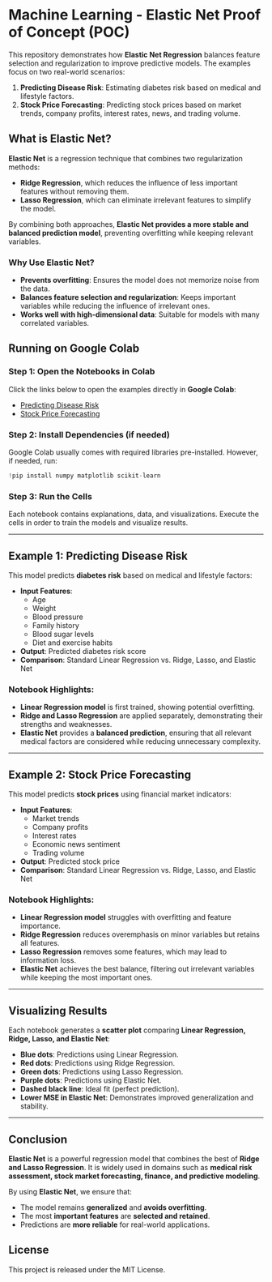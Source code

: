 # Machine Learning - Elastic Net Proof of Concept (POC)

This repository demonstrates how **Elastic Net Regression** balances feature selection and regularization to improve predictive models. The examples focus on two real-world scenarios:

1. **Predicting Disease Risk**: Estimating diabetes risk based on medical and lifestyle factors.
2. **Stock Price Forecasting**: Predicting stock prices based on market trends, company profits, interest rates, news, and trading volume.

## What is Elastic Net?

**Elastic Net** is a regression technique that combines two regularization methods:
- **Ridge Regression**, which reduces the influence of less important features without removing them.
- **Lasso Regression**, which can eliminate irrelevant features to simplify the model.

By combining both approaches, **Elastic Net provides a more stable and balanced prediction model**, preventing overfitting while keeping relevant variables.

### Why Use Elastic Net?
- **Prevents overfitting**: Ensures the model does not memorize noise from the data.
- **Balances feature selection and regularization**: Keeps important variables while reducing the influence of irrelevant ones.
- **Works well with high-dimensional data**: Suitable for models with many correlated variables.

## Running on Google Colab

### Step 1: Open the Notebooks in Colab
Click the links below to open the examples directly in **Google Colab**:
- [Predicting Disease Risk](https://colab.research.google.com/github/mikeninerbravog/POC_ML_ElasticNet/blob/master/POC_ML_ElasticNet.ipynb)
- [Stock Price Forecasting](https://colab.research.google.com/github/mikeninerbravog/POC_ML_ElasticNet/blob/master/POC_ML_ElasticNet.ipynb)

### Step 2: Install Dependencies (if needed)
Google Colab usually comes with required libraries pre-installed. However, if needed, run:
```python
!pip install numpy matplotlib scikit-learn
```

### Step 3: Run the Cells
Each notebook contains explanations, data, and visualizations. Execute the cells in order to train the models and visualize results.

---

## Example 1: Predicting Disease Risk

This model predicts **diabetes risk** based on medical and lifestyle factors:

- **Input Features**: 
  - Age
  - Weight
  - Blood pressure
  - Family history
  - Blood sugar levels
  - Diet and exercise habits
- **Output**: Predicted diabetes risk score
- **Comparison**: Standard Linear Regression vs. Ridge, Lasso, and Elastic Net

### Notebook Highlights:
- **Linear Regression model** is first trained, showing potential overfitting.
- **Ridge and Lasso Regression** are applied separately, demonstrating their strengths and weaknesses.
- **Elastic Net** provides a **balanced prediction**, ensuring that all relevant medical factors are considered while reducing unnecessary complexity.

---

## Example 2: Stock Price Forecasting

This model predicts **stock prices** using financial market indicators:

- **Input Features**:
  - Market trends
  - Company profits
  - Interest rates
  - Economic news sentiment
  - Trading volume
- **Output**: Predicted stock price
- **Comparison**: Standard Linear Regression vs. Ridge, Lasso, and Elastic Net

### Notebook Highlights:
- **Linear Regression model** struggles with overfitting and feature importance.
- **Ridge Regression** reduces overemphasis on minor variables but retains all features.
- **Lasso Regression** removes some features, which may lead to information loss.
- **Elastic Net** achieves the best balance, filtering out irrelevant variables while keeping the most important ones.

---

## Visualizing Results

Each notebook generates a **scatter plot** comparing **Linear Regression, Ridge, Lasso, and Elastic Net**:
- **Blue dots**: Predictions using Linear Regression.
- **Red dots**: Predictions using Ridge Regression.
- **Green dots**: Predictions using Lasso Regression.
- **Purple dots**: Predictions using Elastic Net.
- **Dashed black line**: Ideal fit (perfect prediction).
- **Lower MSE in Elastic Net**: Demonstrates improved generalization and stability.

---

## Conclusion

**Elastic Net** is a powerful regression model that combines the best of **Ridge and Lasso Regression**. It is widely used in domains such as **medical risk assessment, stock market forecasting, finance, and predictive modeling**.

By using **Elastic Net**, we ensure that:
- The model remains **generalized** and **avoids overfitting**.
- The most **important features** are **selected and retained**.
- Predictions are **more reliable** for real-world applications.

## License

This project is released under the MIT License.
